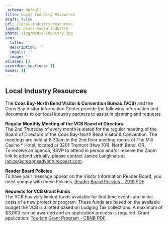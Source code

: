 ```yaml
---
_schema: default
title: Local Industry Resources
draft: false
url: /local-industry-resources
layout: press-media-industry
photo: /img/media-industry.jpg
seo:
  title: ''
  description: ''
  imgalt: ''
  image: ''
aliases: []
accordion_sections: []
boxes: []
---
```

## Local Industry Resources

The **Coos Bay-North Bend Visitor & Convention Bureau (VCB)** and the Coos Bay Visitor Information Center provide the following information and documents to our local industry partners to assist in planning and requests.

**Regular Monthly Meeting of the VCB Board of Directors**<br>The 2nd Thursday of every month is slated for the regular meeting of the Board of Directors of the Coos Bay-North Bend Visitor & Convention. The meetings are held at 8:30am in the 2nd floor meeting rooms of The Mill Casino \* Hotel, located at 3201 Tremont (Hwy 101), North Bend, OR.<br>To receive an agenda, RSVP to attend in person and/or receive the Zoom link to attend virtually, please contact Janice Langlinais at [janice@oregonsadventurecoast.com](mailto:janice@oregonsadventurecoast.com).

**Reader Board Policies**<br>To have your message appear on the Visitor Information Reader Board, you must comply with these Policies. [Reader Board Policies - 2019 PDF](/img/reader-board-policies-2019.pdf)

**Requests for VCB Grant Funds**<br>The VCB has very limited funds available for first time events and initial costs of a new project or program. These funds are based on the available budget the VCB is allotted based on Lodging Tax collections. A maximum of $3,000 can be awarded and an application process is required. Grant application: [Tourism Grant Program - CBNB PDF](/img/tourism-grant-program-cbnb.pdf).

<div class="cms-embed" data-cms-embed="PHNjcmlwdCB0eXBlPSJ0ZXh0L2phdmFzY3JpcHQiIHNyYz0iaHR0cHM6Ly9mb3JtLmpvdGZvcm0uY29tL2pzZm9ybS8yMzExMTc1MDc3NDgxNTQiPjwvc2NyaXB0Pg=="><script type="text/javascript" src="https://form.jotform.com/jsform/231117507748154"></script></div>